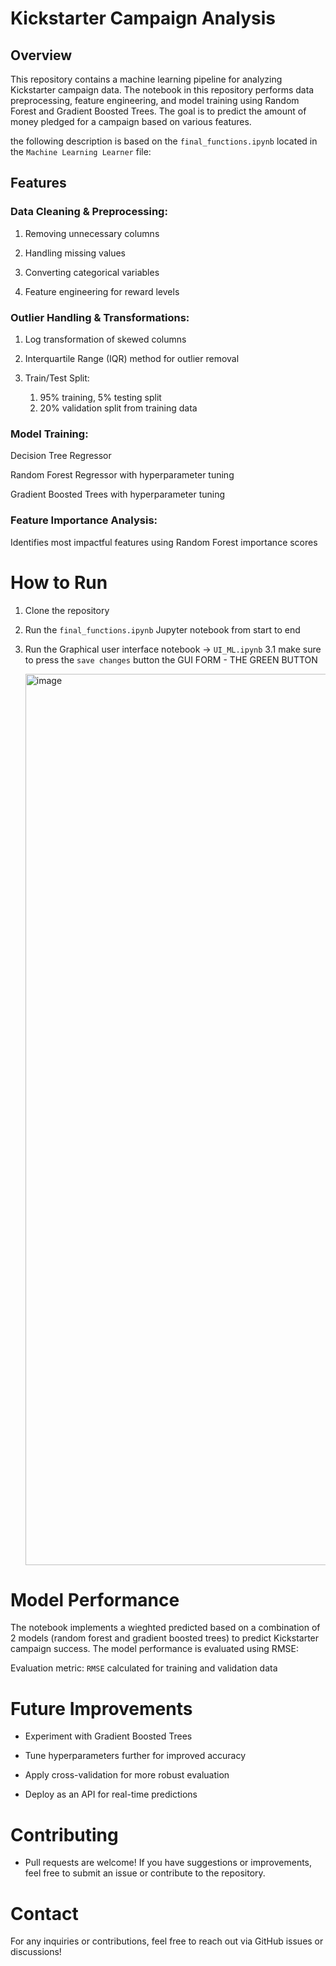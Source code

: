 # Kickstarter Campaign Analysis

## Overview

This repository contains a machine learning pipeline for analyzing Kickstarter campaign data. The notebook in this repository performs data preprocessing, feature engineering, and model training using Random Forest and Gradient Boosted Trees. The goal is to predict the amount of money pledged for a campaign based on various features.


the following description is based on the `final_functions.ipynb` located in the `Machine Learning Learner` file: 

## Features

### Data Cleaning & Preprocessing:

1. Removing unnecessary columns

2. Handling missing values

3. Converting categorical variables

4. Feature engineering for reward levels

### Outlier Handling & Transformations:

1. Log transformation of skewed columns

2. Interquartile Range (IQR) method for outlier removal

3. Train/Test Split:
   1. 95% training, 5% testing split
   2. 20% validation split from training data

### Model Training:

Decision Tree Regressor

Random Forest Regressor with hyperparameter tuning

Gradient Boosted Trees with hyperparameter tuning


### Feature Importance Analysis:

Identifies most impactful features using Random Forest importance scores


# How to Run

1. Clone the repository

2. Run the `final_functions.ipynb` Jupyter notebook from start to end

3. Run the Graphical user interface notebook -> `UI_ML.ipynb`
   3.1 make sure to press the `save changes` button the GUI FORM - THE GREEN BUTTON

   <img width="1426" alt="image" src="https://github.com/user-attachments/assets/f11056b7-b827-493b-9f19-db263b7b56b2" />


# Model Performance

The notebook implements a wieghted predicted based on a combination of 2 models (random forest and gradient boosted trees) to predict Kickstarter campaign success. The model performance is evaluated using RMSE:

Evaluation metric: `RMSE` calculated for training and validation data

# Future Improvements

- Experiment with Gradient Boosted Trees

- Tune hyperparameters further for improved accuracy

- Apply cross-validation for more robust evaluation

- Deploy as an API for real-time predictions

# Contributing

- Pull requests are welcome! If you have suggestions or improvements, feel free to submit an issue or contribute to the repository.

# Contact

For any inquiries or contributions, feel free to reach out via GitHub issues or discussions!

